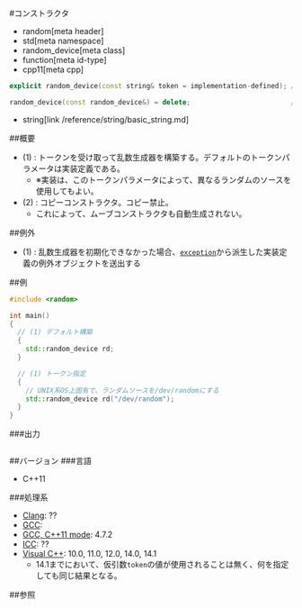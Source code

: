 #コンストラクタ
* random[meta header]
* std[meta namespace]
* random_device[meta class]
* function[meta id-type]
* cpp11[meta cpp]

```cpp
explicit random_device(const string& token = implementation-defined); // (1)

random_device(const random_device&) = delete;                         // (2)
```
* string[link /reference/string/basic_string.md]

##概要
- (1) : トークンを受け取って乱数生成器を構築する。デフォルトのトークンパラメータは実装定義である。
    - ※実装は、このトークンパラメータによって、異なるランダムのソースを使用してもよい。
- (2) : コピーコンストラクタ。コピー禁止。
    - これによって、ムーブコンストラクタも自動生成されない。


##例外
- (1) : 乱数生成器を初期化できなかった場合、[`exception`](/reference/exception/exception.md)から派生した実装定義の例外オブジェクトを送出する


##例
```cpp
#include <random>

int main()
{
  // (1) デフォルト構築
  {
    std::random_device rd;
  }

  // (1) トークン指定
  {
    // UNIX系OS上固有で、ランダムソースを/dev/randomにする
    std::random_device rd("/dev/random");
  }
}
```


###出力
```
```

##バージョン
###言語
- C++11

###処理系
- [Clang](/implementation.md#clang): ??
- [GCC](/implementation.md#gcc): 
- [GCC, C++11 mode](/implementation.md#gcc): 4.7.2
- [ICC](/implementation.md#icc): ??
- [Visual C++](/implementation.md#visual_cpp): 10.0, 11.0, 12.0, 14.0, 14.1
    - 14.1までにおいて、仮引数`token`の値が使用されることは無く、何を指定しても同じ結果となる。


##参照


